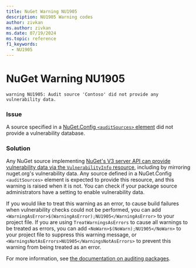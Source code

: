 ```yaml
---
title: NuGet Warning NU1905
description: NU1905 Warning codes
author: zivkan
ms.author: zivkan
ms.date: 07/19/2024
ms.topic: reference
f1_keywords: 
  - NU1905
---
```


# NuGet Warning NU1905

```text
warning NU1905: Audit source 'Contoso' did not provide any vulnerability data.
```

### Issue

A source specified in a [NuGet.Config `<auditSources>` element](../nuget-config-file.md#auditsources) did not provide a vulnerability database.

### Solution

Any NuGet source implementing [NuGet's V3 server API can provide vulnerability data via the `VulnerabilityInfo` resource](../../api/vulnerability-info.md), including by mirroring nuget.org's vulnerability data.
Any source defined in a NuGet.Config `<auditSources>` element is expected to provide this resource, and this warning is raised when it is not.
You can check if your package source administrators have a setting to enable vulnerability data.

If you would like to treat this warning as an error, to cause build failures when vulnerability checks could not be performed, you can add `<WarningAsError>$(WarningAsError);NU1905</WarningAsError>` to your project file.
If you are using `TreatWarningsAsErrors` to cause all warnings to be treated as errors, you can add `<NoWarn>$(NoWarn);NU1905</NoWarn>` to your project file to suppress this warning message, or `<WarningsNotAsErrors>NU1905</WarningsNotAsErrors>` to prevent this warning from being treated as an error.

For more information, see [the documentation on auditing packages](../../concepts/Auditing-Packages.md).
